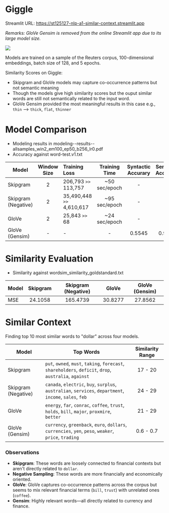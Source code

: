 # Giggle
Streamlit URL: https://st125127-nlp-a1-similar-context.streamlit.app

*Remarks: GloVe Gensim is removed from the online Streamlit app due to its large model size.*

![](images/giggle-in-action.gif)

Models are trained on a sample of the Reuters corpus, 100-dimensional embeddings, batch size of 128, and 5 epochs.

Similarity Scores on Giggle:
- Skipgram and GloVe models may capture co-occurrence patterns but not semantic meaning
- Though the models give high similarity scores but the ouput similar words are still not semantically related to the input word.
- GloVe Gensim provided the most meaningful results in this case e.g., `thin` --> `thick`, `flat`, `thinner`


# Model Comparison

- Modeling results in modeling--results--allsamples_win2_em100_ep50_b256_lr0.pdf
- Accuracy against word-test.v1.txt

| Model               | Window Size | Training Loss       |  Training Time  | Syntactic Accurary | Semantic Accuracy | Spearman Correlation |
| ------------------- | :---------: | :------------------ | :-------------: | :----------------: | :---------------: | :------------------: |
| Skipgram            |      2      | 206,793 `>>` 113,757   |  ~50 sec/epoch  |     -         |     -        |       -0.4524        |
| Skipgram (Negative) |      2      | 35,490,448 `>>` 4,610,617 |  ~95 sec/epoch  |     -         |     -        |       -0.1667        |
| GloVe               |      2      | 25,843 `>>` 68    |  ~24 sec/epoch  |     -         |     -        |       -0.0714        |
| GloVe (Gensim)      |      -      | -                   |  -              |     0.5545         |     0.9387        |        0.6019        |

# Similarity Evaluation

- Similarity against wordsim_similarity_goldstandard.txt

| Model | Skipgram | Skipgram (Negative) | GloVe   | GloVe (Gensim) |
| ----- | :------: | :-----------------: | :-----: | :------------: |
|  MSE  | 24.1058 | 165.4739             | 30.8277 | 27.8562        |

# Similar Context

Finding top 10 most similar words to "dollar" across four models.

| Model | Top Words | Similarity Range |
| ----- | --------- | :--------------: |
| Skipgram | `put`, `owned`, `must`, `taking`, `forecast`, `shareholders`, `deficit`, `drop`, `australia`, `against` | 17 - 20 |
| Skipgram (Negative) | `canada`, `electric`, `buy`, `surplus`, `australian`, `services`, `department`, `income`, `sales`, `feb` | 24 - 29 |
| GloVe | `energy`, `far`, `conrac`, `coffee`, `trust`, `holds`, `bill`, `major`, `proxmire`, `better` | 21 - 29 |
| GloVe (Gensim) | `currency`, `greenback`, `euro`, `dollars`, `currencies`, `yen`, `peso`, `weaker`, `price`, `trading` | 0.6 - 0.7 |

### Observations
- **Skipgram**: These words are loosely connected to financial contexts but aren't directly related to `dollar`.
- **Negative Sampling**: These words are more financially and economically oriented.
- **GloVe**: GloVe captures co-occurrence patterns across the corpus but seems to mix relevant financial terms (`bill`, `trust`) with unrelated ones (`coffee`).
- **Gensim**: Highly relevant words—all directly related to currency and finance.
